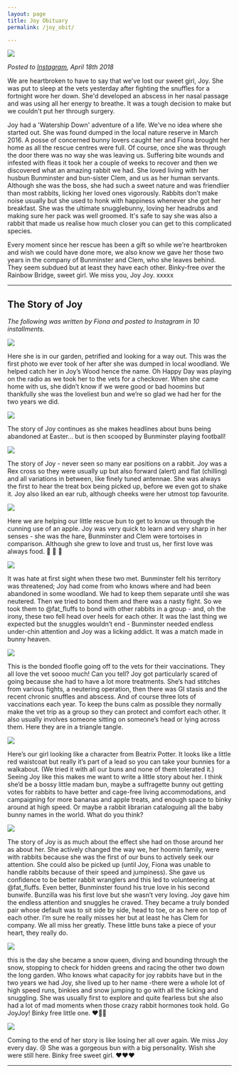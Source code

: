 ```yaml
---
layout: page
title: Joy Obituary
permalink: /joy_obit/

---
```


![](../images/joy_rainbow.jpg)

*Posted to [Instagram](https://www.instagram.com/p/BhukmXGAT8G/), April 18th 2018*

We are heartbroken to have to say that we've lost our sweet girl, Joy. She was put to sleep at the vets yesterday after fighting the snuffles for a fortnight wore her down. She'd developed an abscess in her nasal passage and was using all her energy to breathe. It was a tough decision to make but we couldn't put her through surgery. 

Joy had a 'Watership Down' adventure of a life. We've no idea where she started out. She was found dumped in the local nature reserve in March 2016. A posse of concerned bunny lovers caught her and Fiona brought her home as all the rescue centres were full. Of course, once she was through the door there was no way she was leaving us. Suffering bite wounds and infested with fleas it took her a couple of weeks to recover and then we discovered what an amazing rabbit we had. 
She loved living with her husbun Bunminster and bun-sister Clem, and us as her human servants. Although she was the boss, she had such a sweet nature and was friendlier than most rabbits, licking her loved ones vigorously. Rabbits don’t make noise usually but she used to honk with happiness whenever she got her breakfast. She was the ultimate snugglebunny, loving her headrubs and making sure her pack was well groomed. It's safe to say she was also a rabbit that made us realise how much closer you can get to this complicated species.

Every moment since her rescue has been a gift so while we're heartbroken and wish we could have done more, we also know we gave her those two years in the company of Bunminster and Clem, who she leaves behind. They seem subdued but at least they have each other. Binky-free over the Rainbow Bridge, sweet girl. We miss you, Joy Joy. xxxxx

***

## The Story of Joy

*The following was written by Fiona and posted to Instagram in 10 installments.* 

![](../images/joy_obit_1.jpg)

Here she is in our garden, petrified and looking for a way out. This was the first photo we ever took of her after she was dumped in local woodland. We helped catch her in Joy’s Wood hence the name. Oh Happy Day was playing on the radio as we took her to the vets for a checkover. When she came home with us, she didn’t know if we were good or bad hoomins but thankfully she was the loveliest bun and we’re so glad we had her for the two years we did.

![](../images/joy_obit_2.jpg)

The story of Joy continues as she makes headlines about buns being abandoned at Easter... but is then scooped by Bunminster playing football!

![](../images/joy_obit_3.jpg)

The story of Joy - never seen so many ear positions on a rabbit. Joy was a Rex cross so they were usually up but also forward (alert) and flat (chilling) and all variations in between, like finely tuned antennae. She was always the first to hear the treat box being picked up, before we even got to shake it. Joy also liked an ear rub, although cheeks were her utmost top favourite.

![](../images/joy_obit_4.jpg)

Here we are helping our little rescue bun to get to know us through the cunning use of an apple. Joy was very quick to learn and very sharp in her senses - she was the hare, Bunminster and Clem were tortoises in comparison. Although she grew to love and trust us, her first love was always food. 🍏 🍎 🍌

![](../images/joy_obit_5.jpg)

It was hate at first sight when these two met. Bunminster felt his territory was threatened; Joy had come from who knows where and had been abandoned in some woodland. We had to keep them separate until she was neutered. Then we tried to bond them and there was a nasty fight. So we took them to @fat_fluffs to bond with other rabbits in a group - and, oh the irony, these two fell head over heels for each other. It was the last thing we expected but the snuggles wouldn’t end - Bunminster needed endless under-chin attention and Joy was a licking addict. It was a match made in bunny heaven.

![](../images/joy_obit_6.jpg)

This is the bonded floofle going off to the vets for their vaccinations. They all love the vet soooo much! Can you tell? Joy got particularly scared of going because she had to have a lot more treatments. She’s had stitches from various fights, a neutering operation, then there was GI stasis and the recent chronic snuffles and abscess. And of course three lots of vaccinations each year. To keep the buns calm as possible they normally make the vet trip as a group so they can protect and comfort each other. It also usually involves someone sitting on someone’s head or lying across them. Here they are in a triangle tangle.

![](../images/joy_obit_7.jpg)

Here’s our girl looking like a character from Beatrix Potter. It looks like a little red waistcoat but really it’s part of a lead so you can take your bunnies for a walkabout. (We tried it with all our buns and none of them tolerated it.) Seeing Joy like this makes me want to write a little story about her. I think she’d be a bossy little madam bun, maybe a suffragette bunny out getting votes for rabbits to have better and cage-free living accommodations, and campaigning for more bananas and apple treats, and enough space to binky around at high speed. Or maybe a rabbit librarian cataloguing all the baby bunny names in the world. What do you think?

![](../images/joy_obit_8.jpg)

The story of Joy is as much about the effect she had on those around her as about her. She actively changed the way we, her hoomin family, were with rabbits because she was the first of our buns to actively seek our attention. She could also be picked up (until Joy, Fiona was unable to handle rabbits because of their speed and jumpiness). She gave us confidence to be better rabbit wranglers and this led to volunteering at @fat_fluffs. Even better, Bunminster found his true love in his second bunwife. Bunzilla was his first love but she wasn’t very loving. Joy gave him the endless attention and snuggles he craved. They became a truly bonded pair whose default was to sit side by side, head to toe, or as here on top of each other. I’m sure he really misses her but at least he has Clem for company. We all miss her greatly. These little buns take a piece of your heart, they really do.

![](../images/joy_obit_9.jpg)

this is the day she became a snow queen, diving and bounding through the snow, stopping to check for hidden greens and racing the other two down the long garden. Who knows what capacity for joy rabbits have but in the two years we had Joy, she lived up to her name -there were a whole lot of high speed runs, binkies and snow jumping to go with all the licking and snuggling. She was usually first to explore and quite fearless but she also had a lot of mad moments when those crazy rabbit hormones took hold. Go JoyJoy! Binky free little one. ❤️🌈🐰

![](../images/joy_obit_10.jpg)

Coming to the end of her story is like losing her all over again. We miss Joy every day. 😢 She was a gorgeous bun with a big personality. Wish she were still here. Binky free sweet girl. ❤️❤️❤️

***